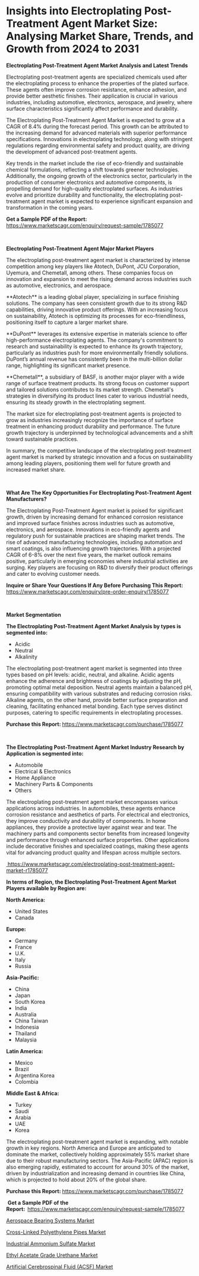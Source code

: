 <p><h1>Insights into Electroplating Post-Treatment Agent Market Size: Analysing Market Share, Trends, and Growth from 2024 to 2031</h1></p><p><strong>Electroplating Post-Treatment Agent Market Analysis and Latest Trends</strong></p>
<p><p>Electroplating post-treatment agents are specialized chemicals used after the electroplating process to enhance the properties of the plated surface. These agents often improve corrosion resistance, enhance adhesion, and provide better aesthetic finishes. Their application is crucial in various industries, including automotive, electronics, aerospace, and jewelry, where surface characteristics significantly affect performance and durability.</p><p>The Electroplating Post-Treatment Agent Market is expected to grow at a CAGR of 8.4% during the forecast period. This growth can be attributed to the increasing demand for advanced materials with superior performance specifications. Innovations in electroplating technology, along with stringent regulations regarding environmental safety and product quality, are driving the development of advanced post-treatment agents. </p><p>Key trends in the market include the rise of eco-friendly and sustainable chemical formulations, reflecting a shift towards greener technologies. Additionally, the ongoing growth of the electronics sector, particularly in the production of consumer electronics and automotive components, is propelling demand for high-quality electroplated surfaces. As industries evolve and prioritize durability and functionality, the electroplating post-treatment agent market is expected to experience significant expansion and transformation in the coming years.</p></p>
<p><strong>Get a Sample PDF of the Report:&nbsp;</strong> <a href="https://www.marketscagr.com/enquiry/request-sample/1785077?utm_campaign=1267&utm_medium=2&utm_source=Github&utm_content=ia&utm_term=13102024&utm_id=electroplating-post-treatment-agent">https://www.marketscagr.com/enquiry/request-sample/1785077</a></p>
<p>&nbsp;</p>
<p><strong>Electroplating Post-Treatment Agent Major Market Players</strong></p>
<p><p>The electroplating post-treatment agent market is characterized by intense competition among key players like Atotech, DuPont, JCU Corporation, Uyemura, and Chemetall, among others. These companies focus on innovation and expansion to meet the rising demand across industries such as automotive, electronics, and aerospace.</p><p>**Atotech** is a leading global player, specializing in surface finishing solutions. The company has seen consistent growth due to its strong R&D capabilities, driving innovative product offerings. With an increasing focus on sustainability, Atotech is optimizing its processes for eco-friendliness, positioning itself to capture a larger market share.</p><p>**DuPont** leverages its extensive expertise in materials science to offer high-performance electroplating agents. The company's commitment to research and sustainability is expected to enhance its growth trajectory, particularly as industries push for more environmentally friendly solutions. DuPont’s annual revenue has consistently been in the multi-billion dollar range, highlighting its significant market presence.</p><p>**Chemetall**, a subsidiary of BASF, is another major player with a wide range of surface treatment products. Its strong focus on customer support and tailored solutions contributes to its market strength. Chemetall's strategies in diversifying its product lines cater to various industrial needs, ensuring its steady growth in the electroplating segment.</p><p>The market size for electroplating post-treatment agents is projected to grow as industries increasingly recognize the importance of surface treatment in enhancing product durability and performance. The future growth trajectory is underpinned by technological advancements and a shift toward sustainable practices.</p><p>In summary, the competitive landscape of the electroplating post-treatment agent market is marked by strategic innovation and a focus on sustainability among leading players, positioning them well for future growth and increased market share.</p></p>
<p>&nbsp;</p>
<p><strong>What Are The Key Opportunities For Electroplating Post-Treatment Agent Manufacturers?</strong></p>
<p><p>The Electroplating Post-Treatment Agent market is poised for significant growth, driven by increasing demand for enhanced corrosion resistance and improved surface finishes across industries such as automotive, electronics, and aerospace. Innovations in eco-friendly agents and regulatory push for sustainable practices are shaping market trends. The rise of advanced manufacturing technologies, including automation and smart coatings, is also influencing growth trajectories. With a projected CAGR of 6-8% over the next five years, the market outlook remains positive, particularly in emerging economies where industrial activities are surging. Key players are focusing on R&D to diversify their product offerings and cater to evolving customer needs.</p></p>
<p><strong>Inquire or Share Your Questions If Any Before Purchasing This Report:</strong> <a href="https://www.marketscagr.com/enquiry/pre-order-enquiry/1785077?utm_campaign=1267&utm_medium=2&utm_source=Github&utm_content=ia&utm_term=13102024&utm_id=electroplating-post-treatment-agent">https://www.marketscagr.com/enquiry/pre-order-enquiry/1785077</a></p>
<p>&nbsp;</p>
<p><strong>Market Segmentation</strong></p>
<p><strong>The Electroplating Post-Treatment Agent Market Analysis by types is segmented into:</strong></p>
<p><ul><li>Acidic</li><li>Neutral</li><li>Alkalinity</li></ul></p>
<p><p>The electroplating post-treatment agent market is segmented into three types based on pH levels: acidic, neutral, and alkaline. Acidic agents enhance the adherence and brightness of coatings by adjusting the pH, promoting optimal metal deposition. Neutral agents maintain a balanced pH, ensuring compatibility with various substrates and reducing corrosion risks. Alkaline agents, on the other hand, provide better surface preparation and cleaning, facilitating enhanced metal bonding. Each type serves distinct purposes, catering to specific requirements in electroplating processes.</p></p>
<p><strong>Purchase this Report:&nbsp;</strong><a href="https://www.marketscagr.com/purchase/1785077?utm_campaign=1267&utm_medium=2&utm_source=Github&utm_content=ia&utm_term=13102024&utm_id=electroplating-post-treatment-agent">https://www.marketscagr.com/purchase/1785077</a></p>
<p>&nbsp;</p>
<p><strong>The Electroplating Post-Treatment Agent Market Industry Research by Application is segmented into:</strong></p>
<p><ul><li>Automobile</li><li>Electrical & Electronics</li><li>Home Appliance</li><li>Machinery Parts & Components</li><li>Others</li></ul></p>
<p><p>The electroplating post-treatment agent market encompasses various applications across industries. In automobiles, these agents enhance corrosion resistance and aesthetics of parts. For electrical and electronics, they improve conductivity and durability of components. In home appliances, they provide a protective layer against wear and tear. The machinery parts and components sector benefits from increased longevity and performance through enhanced surface properties. Other applications include decorative finishes and specialized coatings, making these agents vital for advancing product quality and lifespan across multiple sectors.</p></p>
<p><a href="https://www.marketscagr.com/electroplating-post-treatment-agent-market-r1785077?utm_campaign=1267&utm_medium=2&utm_source=Github&utm_content=ia&utm_term=13102024&utm_id=electroplating-post-treatment-agent">&nbsp;https://www.marketscagr.com/electroplating-post-treatment-agent-market-r1785077</a></p>
<p><strong>In terms of Region, the Electroplating Post-Treatment Agent Market Players available by Region are:</strong></p>
<p>
    <p> <strong> North America: </strong>
        <ul>
            <li>United States</li>
            <li>Canada</li>
        </ul>
        </p> 
    <p> <strong> Europe: </strong>
        <ul>
            <li>Germany</li>
            <li>France</li>
            <li>U.K.</li>
            <li>Italy</li>
            <li>Russia</li>
        </ul>
        </p> 
    <p> <strong> Asia-Pacific: </strong>
        <ul>
            <li>China</li>
            <li>Japan</li>
            <li>South Korea</li>
            <li>India</li>
            <li>Australia</li>
            <li>China Taiwan</li>
            <li>Indonesia</li>
            <li>Thailand</li>
            <li>Malaysia</li>
        </ul>
        </p> 
    <p> <strong> Latin America: </strong>
        <ul>
            <li>Mexico</li>
            <li>Brazil</li>
            <li>Argentina Korea</li>
            <li>Colombia</li>
        </ul>
        </p> 
    <p> <strong> Middle East & Africa: </strong>
        <ul>
            <li>Turkey</li>
            <li>Saudi</li>
            <li>Arabia</li>
            <li>UAE</li>
            <li>Korea</li>
        </ul>
    </p>
    </p>
<p><p>The electroplating post-treatment agent market is expanding, with notable growth in key regions. North America and Europe are anticipated to dominate the market, collectively holding approximately 55% market share due to their robust manufacturing sectors. The Asia-Pacific (APAC) region is also emerging rapidly, estimated to account for around 30% of the market, driven by industrialization and increasing demand in countries like China, which is projected to hold about 20% of the global share. </p></p>
<p><strong>Purchase this Report: </strong><a href="https://www.marketscagr.com/purchase/1785077?utm_campaign=1267&utm_medium=2&utm_source=Github&utm_content=ia&utm_term=13102024&utm_id=electroplating-post-treatment-agent">https://www.marketscagr.com/purchase/1785077</a></p>
<p>&nbsp;<strong>Get a Sample PDF of the Report:&nbsp;&nbsp;</strong><a href="https://www.marketscagr.com/enquiry/request-sample/1785077?utm_campaign=1267&utm_medium=2&utm_source=Github&utm_content=ia&utm_term=13102024&utm_id=electroplating-post-treatment-agent">https://www.marketscagr.com/enquiry/request-sample/1785077</a></p>
<p><strong></strong></p>
<p><p><a href="https://www.linkedin.com/pulse/global-aerospace-bearing-systems-market-trends-analysis-vepfc?utm_campaign=1267&utm_medium=2&utm_source=Github&utm_content=ia&utm_term=13102024&utm_id=electroplating-post-treatment-agent">Aerospace Bearing Systems Market</a></p><p><a href="https://github.com/GroverBarry/Market-Research-Report-List-7/blob/main/cross-linked-polyethylene-pipes-market.md?utm_campaign=1267&utm_medium=2&utm_source=Github&utm_content=ia&utm_term=13102024&utm_id=electroplating-post-treatment-agent">Cross-Linked Polyethylene Pipes Market</a></p><p><a href="https://www.linkedin.com/pulse/market-forecasting-change-global-industrial-ammonium-sulfate-epifc?utm_campaign=1267&utm_medium=2&utm_source=Github&utm_content=ia&utm_term=13102024&utm_id=electroplating-post-treatment-agent">Industrial Ammonium Sulfate Market</a></p><p><a href="https://www.linkedin.com/pulse/ethyl-acetate-grade-urethane-market-global-insights-sales-wnkrc?utm_campaign=1267&utm_medium=2&utm_source=Github&utm_content=ia&utm_term=13102024&utm_id=electroplating-post-treatment-agent">Ethyl Acetate Grade Urethane Market</a></p><p><a href="https://www.linkedin.com/pulse/artificial-cerebrospinal-fluid-acsf-market-research-report-rvhre?utm_campaign=1267&utm_medium=2&utm_source=Github&utm_content=ia&utm_term=13102024&utm_id=electroplating-post-treatment-agent">Artificial Cerebrospinal Fluid (ACSF) Market</a></p></p>